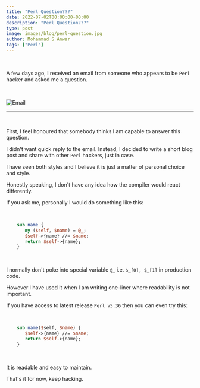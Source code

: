 ```yaml
---
title: "Perl Question???"
date: 2022-07-02T00:00:00+00:00
description: "Perl Question???"
type: post
image: images/blog/perl-question.jpg
author: Mohammad S Anwar
tags: ["Perl"]
---
```


<br>

A few days ago, I received an email from someone who appears to be `Perl` hacker and asked me a question.

<br>

![Email](/images/blog/pq-1.png)

***

<br>

First, I feel honoured that somebody thinks I am capable to answer this question.

I didn't want quick reply to the email. Instead, I decided to write a short blog post and share with other `Perl` hackers, just in case.

I have seen both styles and I believe it is just a matter of personal choice and style.

Honestly speaking, I don't have any idea how the compiler would react differently.

If you ask me, personally I would do something like this:

<br>

```perl
    sub name {
       my ($self, $name) = @_;
       $self->{name} //= $name;
       return $self->{name};
    }
```

<br>

I normally don't poke into special variable `@_` i.e. `$_[0], $_[1]` in production code.

However I have used it when I am writing one-liner where readability is not important.

If you have access to latest release `Perl v5.36` then you can even try this:

<br>

```perl
    sub name($self, $name) {
       $self->{name} //= $name;
       return $self->{name};
    }
```

<br>

It is readable and easy to maintain.

That's it for now, keep hacking.

